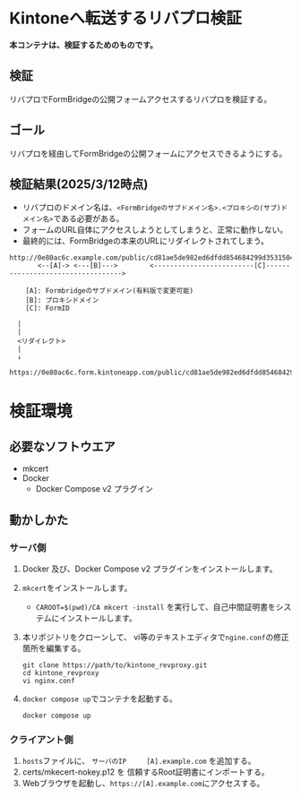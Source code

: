 # Kintoneへ転送するリバプロ検証

**本コンテナは、検証するためのものです。**

## 検証

リバプロでFormBridgeの公開フォームアクセスするリバプロを検証する。

## ゴール

リバプロを経由してFormBridgeの公開フォームにアクセスできるようにする。

## 検証結果(2025/3/12時点)

- リバプロのドメイン名は、`<FormBridgeのサブドメイン名>.<プロキシの(サブ)ドメイン名>`である必要がある。
- フォームのURL自体にアクセスしようとしてしまうと、正常に動作しない。
- 最終的には、FormBridgeの本来のURLにリダイレクトされてしまう。

```
http://0e80ac6c.example.com/public/cd81ae5de982ed6dfdd854684299d35315043e5ef95dd27a2dc6dd888c8cda40
       <--[A]-> <---[B]--->        <-------------------------[C]---------------------------------->

    [A]: Formbridgeのサブドメイン(有料版で変更可能)
    [B]: プロキシドメイン
    [C]: FormID

  |
  |
  <リダイレクト>
  |
  ↓

https://0e80ac6c.form.kintoneapp.com/public/cd81ae5de982ed6dfdd854684299d35315043e5ef95dd27a2dc6dd888c8cda39
```

# 検証環境

## 必要なソフトウエア

- mkcert
- Docker
  - Docker Compose v2 プラグイン

## 動かしかた

### サーバ側

1. Docker 及び、Docker Compose v2 プラグインをインストールします。
1. `mkcert`をインストールします。

   - `CAROOT=$(pwd)/CA mkcert -install` を実行して、自己中間証明書をシステムにインストールします。

1. 本リポジトリをクローンして、 vi等のテキストエディタで`ngine.conf`の修正箇所を編集する。
   ```
   git clone https://path/to/kintone_revproxy.git
   cd kintone_revproxy
   vi nginx.conf
   ```
1. `docker compose up`でコンテナを起動する。
   ```
   docker compose up
   ```


### クライアント側

1. `hosts`ファイルに、 `サーバのIP     [A].example.com` を追加する。
1. certs/mkecert-nokey.p12 を 信頼するRoot証明書にインポートする。
1. Webブラウザを起動し、`https://[A].example.com`にアクセスする。


